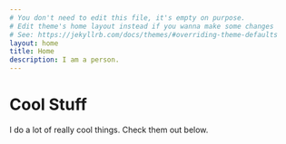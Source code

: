 ```yaml
---
# You don't need to edit this file, it's empty on purpose.
# Edit theme's home layout instead if you wanna make some changes
# See: https://jekyllrb.com/docs/themes/#overriding-theme-defaults
layout: home
title: Home
description: I am a person.
---
```


# Cool Stuff
I do a lot of really cool things. Check them out below.
